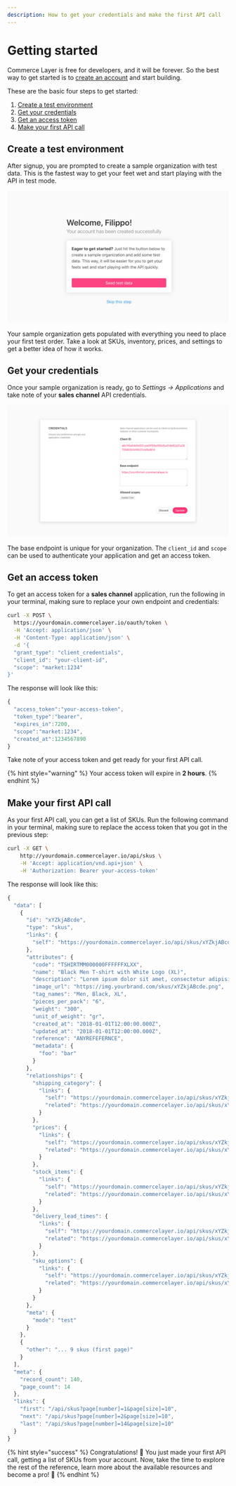 ```yaml
---
description: How to get your credentials and make the first API call
---
```


# Getting started

Commerce Layer is free for developers, and it will be forever. So the best way to get started is to [create an account](https://core.commercelayer.io/users/sign_up) and start building.

These are the basic four steps to get started:

1. [Create a test environment](getting-started.md#create-a-test-environment)
2. [Get your credentials](https://docs.commercelayer.io/api/getting-started#get-your-credentials)
3. [Get an access token](https://docs.commercelayer.io/api/getting-started#get-an-access-token)
4. [Make your first API call](https://docs.commercelayer.io/api/getting-started#make-your-first-api-call)

## Create a test environment

After signup, you are prompted to create a sample organization with test data. This is the fastest way to get your feet wet and start playing with the API in test mode.

![](.gitbook/assets/onboarding-v3b.jpg)

Your sample organization gets populated with everything you need to place your first test order. Take a look at SKUs, inventory, prices, and settings to get a better idea of how it works.

## Get your credentials

Once your sample organization is ready, go to _Settings → Applications_ and take note of your **sales channel** API credentials.

![](.gitbook/assets/sales-channel.jpg)

The base endpoint is unique for your organization. The `client_id` and `scope` can be used to authenticate your application and get an access token. 

## Get an access token

To get an access token for a **sales channel** application, run the following in your terminal, making sure to replace your own endpoint and credentials:

```bash
curl -X POST \
  https://yourdomain.commercelayer.io/oauth/token \
  -H 'Accept: application/json' \
  -H 'Content-Type: application/json' \
  -d '{
  "grant_type": "client_credentials",
  "client_id": "your-client-id",
  "scope": "market:1234"
}'
```

The response will look like this:

```javascript
{
  "access_token":"your-access-token",
  "token_type":"bearer",
  "expires_in":7200,
  "scope":"market:1234",
  "created_at":1234567890
}
```

Take note of your access token and get ready for your first API call.

{% hint style="warning" %}
Your access token will expire in **2 hours**.
{% endhint %}

## Make your first API call

As your first API call, you can get a list of SKUs. Run the following command in your terminal, making sure to replace the access token that you got in the previous step:

```bash
curl -X GET \
    http://yourdomain.commercelayer.io/api/skus \
    -H 'Accept: application/vnd.api+json' \
    -H 'Authorization: Bearer your-access-token'
```

The response will look like this:

```javascript
{
  "data": [
    {
      "id": "xYZkjABcde",
      "type": "skus",
      "links": {
        "self": "https://yourdomain.commercelayer.io/api/skus/xYZkjABcde"
      },
      "attributes": {
        "code": "TSHIRTMM000000FFFFFFXLXX",
        "name": "Black Men T-shirt with White Logo (XL)",
        "description": "Lorem ipsum dolor sit amet, consectetur adipisicing elit, sed do eiusmod tempor incididunt ut labore et dolore magna aliqua.",
        "image_url": "https://img.yourbrand.com/skus/xYZkjABcde.png",
        "tag_names": "Men, Black, XL",
        "pieces_per_pack": "6",
        "weight": "300",
        "unit_of_weight": "gr",
        "created_at": "2018-01-01T12:00:00.000Z",
        "updated_at": "2018-01-01T12:00:00.000Z",
        "reference": "ANYREFEFERNCE",
        "metadata": {
          "foo": "bar"
        }
      },
      "relationships": {
        "shipping_category": {
          "links": {
            "self": "https://yourdomain.commercelayer.io/api/skus/xYZkjABcde/relationships/shipping_category",
            "related": "https://yourdomain.commercelayer.io/api/skus/xYZkjABcde/shipping_category"
          }
        },
        "prices": {
          "links": {
            "self": "https://yourdomain.commercelayer.io/api/skus/xYZkjABcde/relationships/prices",
            "related": "https://yourdomain.commercelayer.io/api/skus/xYZkjABcde/prices"
          }
        },
        "stock_items": {
          "links": {
            "self": "https://yourdomain.commercelayer.io/api/skus/xYZkjABcde/relationships/stock_items",
            "related": "https://yourdomain.commercelayer.io/api/skus/xYZkjABcde/stock_items"
          }
        },
        "delivery_lead_times": {
          "links": {
            "self": "https://yourdomain.commercelayer.io/api/skus/xYZkjABcde/relationships/delivery_lead_times",
            "related": "https://yourdomain.commercelayer.io/api/skus/xYZkjABcde/delivery_lead_times"
          }
        },
        "sku_options": {
          "links": {
            "self": "https://yourdomain.commercelayer.io/api/skus/xYZkjABcde/relationships/sku_options",
            "related": "https://yourdomain.commercelayer.io/api/skus/xYZkjABcde/sku_options"
          }
        }
      },
      "meta": {
        "mode": "test"
      }
    },
    {
      "other": "... 9 skus (first page)"
    }
  ],
  "meta": {
    "record_count": 140,
    "page_count": 14
  },
  "links": {
    "first": "/api/skus?page[number]=1&page[size]=10",
    "next": "/api/skus?page[number]=2&page[size]=10",
    "last": "/api/skus?page[number]=14&page[size]=10"
  }
}
```

{% hint style="success" %}
Congratulations! 🎉 You just made your first API call, getting a list of SKUs from your account. Now, take the time to explore the rest of the reference, learn more about the available resources and become a pro! 🙌
{% endhint %}

